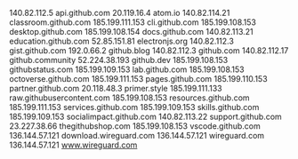 140.82.112.5 api.github.com
20.119.16.4 atom.io
140.82.114.21 classroom.github.com
185.199.111.153 cli.github.com
185.199.108.153 desktop.github.com
185.199.108.154 docs.github.com
140.82.113.21 education.github.com
52.85.151.81 electronjs.org
140.82.112.3 gist.github.com
192.0.66.2 github.blog
140.82.112.3 github.com
140.82.112.17 github.community
52.224.38.193 github.dev
185.199.108.153 githubstatus.com
185.199.109.153 lab.github.com
185.199.108.153 octoverse.github.com
185.199.111.153 pages.github.com
185.199.110.153 partner.github.com
20.118.48.3 primer.style
185.199.111.133 raw.githubusercontent.com
185.199.108.153 resources.github.com
185.199.111.153 services.github.com
185.199.109.153 skills.github.com
185.199.109.153 socialimpact.github.com
140.82.113.22 support.github.com
23.227.38.66 thegithubshop.com
185.199.108.153 vscode.github.com
136.144.57.121 download.wireguard.com
136.144.57.121 wireguard.com
136.144.57.121 www.wireguard.com
